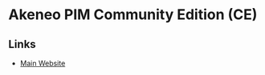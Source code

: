 # Akeneo PIM Community Edition (CE)

## Links

- [Main Website](https://akeneo.com/akeneo-pim-community-edition)
